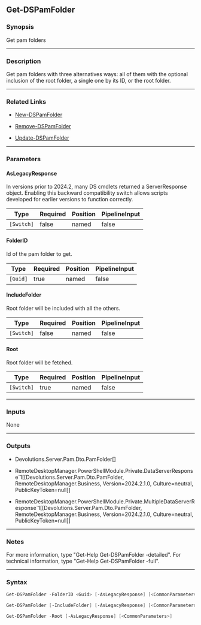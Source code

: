 Get-DSPamFolder
---------------

### Synopsis
Get pam folders

---

### Description

Get pam folders with three alternatives ways: all of them with the optional inclusion of the root folder, a single one by its ID, or the root folder.

---

### Related Links
* [New-DSPamFolder](New-DSPamFolder)

* [Remove-DSPamFolder](Remove-DSPamFolder)

* [Update-DSPamFolder](Update-DSPamFolder)

---

### Parameters
#### **AsLegacyResponse**
In versions prior to 2024.2, many DS cmdlets returned a ServerResponse object. Enabling this backward compatibility switch allows scripts developed for earlier versions to function correctly.

|Type      |Required|Position|PipelineInput|
|----------|--------|--------|-------------|
|`[Switch]`|false   |named   |false        |

#### **FolderID**
Id of the pam folder to get.

|Type    |Required|Position|PipelineInput|
|--------|--------|--------|-------------|
|`[Guid]`|true    |named   |false        |

#### **IncludeFolder**
Root folder will be included with all the others.

|Type      |Required|Position|PipelineInput|
|----------|--------|--------|-------------|
|`[Switch]`|false   |named   |false        |

#### **Root**
Root folder will be fetched.

|Type      |Required|Position|PipelineInput|
|----------|--------|--------|-------------|
|`[Switch]`|true    |named   |false        |

---

### Inputs
None

---

### Outputs
* Devolutions.Server.Pam.Dto.PamFolder[]

* RemoteDesktopManager.PowerShellModule.Private.DataServerResponse`1[[Devolutions.Server.Pam.Dto.PamFolder, RemoteDesktopManager.Business, Version=2024.2.1.0, Culture=neutral, PublicKeyToken=null]]

* RemoteDesktopManager.PowerShellModule.Private.MultipleDataServerResponse`1[[Devolutions.Server.Pam.Dto.PamFolder, RemoteDesktopManager.Business, Version=2024.2.1.0, Culture=neutral, PublicKeyToken=null]]

---

### Notes
For more information, type "Get-Help Get-DSPamFolder -detailed". For technical information, type "Get-Help Get-DSPamFolder -full".

---

### Syntax
```PowerShell
Get-DSPamFolder -FolderID <Guid> [-AsLegacyResponse] [<CommonParameters>]
```
```PowerShell
Get-DSPamFolder [-IncludeFolder] [-AsLegacyResponse] [<CommonParameters>]
```
```PowerShell
Get-DSPamFolder -Root [-AsLegacyResponse] [<CommonParameters>]
```
